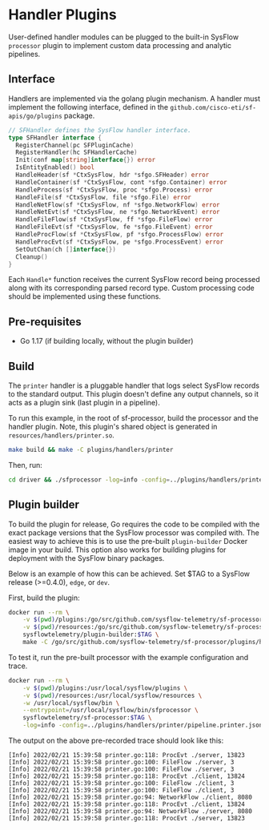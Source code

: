 # Handler Plugins

User-defined handler modules can be plugged to the built-in SysFlow `processor` plugin to implement custom data processing and analytic pipelines.

## Interface

Handlers are implemented via the golang plugin mechanism. A handler must implement the following interface, defined in the `github.com/cisco-eti/sf-apis/go/plugins` package.

```go
// SFHandler defines the SysFlow handler interface.
type SFHandler interface {
  RegisterChannel(pc SFPluginCache)
  RegisterHandler(hc SFHandlerCache)
  Init(conf map[string]interface{}) error
  IsEntityEnabled() bool
  HandleHeader(sf *CtxSysFlow, hdr *sfgo.SFHeader) error
  HandleContainer(sf *CtxSysFlow, cont *sfgo.Container) error
  HandleProcess(sf *CtxSysFlow, proc *sfgo.Process) error
  HandleFile(sf *CtxSysFlow, file *sfgo.File) error
  HandleNetFlow(sf *CtxSysFlow, nf *sfgo.NetworkFlow) error
  HandleNetEvt(sf *CtxSysFlow, ne *sfgo.NetworkEvent) error
  HandleFileFlow(sf *CtxSysFlow, ff *sfgo.FileFlow) error
  HandleFileEvt(sf *CtxSysFlow, fe *sfgo.FileEvent) error
  HandleProcFlow(sf *CtxSysFlow, pf *sfgo.ProcessFlow) error
  HandleProcEvt(sf *CtxSysFlow, pe *sfgo.ProcessEvent) error
  SetOutChan(ch []interface{})
  Cleanup()
}
```

Each `Handle*` function receives the current SysFlow record being processed along with its corresponding parsed record type. Custom processing code should be implemented using these functions.

## Pre-requisites

* Go 1.17 (if building locally, without the plugin builder)

## Build

The `printer` handler is a pluggable handler that logs select SysFlow records to the standard output. This plugin doesn't define any output channels, so it acts as a plugin sink (last plugin in a pipeline).

To run this example, in the root of sf-processor, build the processor and the handler plugin. Note, this plugin's shared object is generated in `resources/handlers/printer.so`.

```bash
make build && make -C plugins/handlers/printer
```

Then, run:

```bash
cd driver && ./sfprocessor -log=info -config=../plugins/handlers/printer/pipeline.printer.json ../resources/traces/tcp.sf
```

## Plugin builder

To build the plugin for release, Go requires the code to be compiled with the exact package versions that the SysFlow processor was compiled with. The easiest way to achieve this is to use the pre-built `plugin-builder` Docker image in your build. This option also works for building plugins for deployment with the SysFlow binary packages.

Below is an example of how this can be achieved. Set $TAG to a SysFlow release (>=0.4.0), `edge`, or `dev`.

First, build the plugin:

```bash
docker run --rm \
    -v $(pwd)/plugins:/go/src/github.com/sysflow-telemetry/sf-processor/plugins \
    -v $(pwd)/resources:/go/src/github.com/sysflow-telemetry/sf-processor/resources \
    sysflowtelemetry/plugin-builder:$TAG \
    make -C /go/src/github.com/sysflow-telemetry/sf-processor/plugins/handlers/printer
```

To test it, run the pre-built processor with the example configuration and trace.

```bash
docker run --rm \
    -v $(pwd)/plugins:/usr/local/sysflow/plugins \
    -v $(pwd)/resources:/usr/local/sysflow/resources \
    -w /usr/local/sysflow/bin \
    --entrypoint=/usr/local/sysflow/bin/sfprocessor \
    sysflowtelemetry/sf-processor:$TAG \
    -log=info -config=../plugins/handlers/printer/pipeline.printer.json ../resources/traces/tcp.sf
```

The output on the above pre-recorded trace should look like this:

```plain
[Info] 2022/02/21 15:39:58 printer.go:118: ProcEvt ./server, 13823
[Info] 2022/02/21 15:39:58 printer.go:100: FileFlow ./server, 3
[Info] 2022/02/21 15:39:58 printer.go:100: FileFlow ./server, 3
[Info] 2022/02/21 15:39:58 printer.go:118: ProcEvt ./client, 13824
[Info] 2022/02/21 15:39:58 printer.go:100: FileFlow ./client, 3
[Info] 2022/02/21 15:39:58 printer.go:100: FileFlow ./client, 3
[Info] 2022/02/21 15:39:58 printer.go:94: NetworkFlow ./client, 8080
[Info] 2022/02/21 15:39:58 printer.go:118: ProcEvt ./client, 13824
[Info] 2022/02/21 15:39:58 printer.go:94: NetworkFlow ./server, 8080
[Info] 2022/02/21 15:39:58 printer.go:118: ProcEvt ./server, 13823
```
